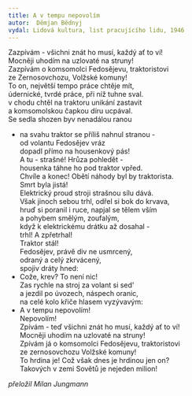 ```yaml
---
title: A v tempu nepovolím
autor:  Děmjan Bědnyj
vydal: Lidová kultura, list pracujícího lidu, 1946
---
```


Zazpívám - všichni znát ho musí, každý ať to ví!   
Mocněji uhodím na uzlovaté na struny!    
Zazpívám o komsomolci Fedosějevu, traktoristovi    
ze Zernosovchozu, Volžské komuny!   
To on, největší tempo práce chtěje mít,    
údernické, tvrdé práce, při níž tuhne sval.  
v chodu chtěl na traktoru unikání zastavit   
a komsomolskou čapkou díru ucpával.    
Se sedla shozen byv nenadálou ranou   
- na svahu traktor se příliš nahnul stranou -   
od volantu Fedosějev vráz    
dopadl přímo na housenkový pás!     
A tu - strašné! Hrůza pohledět -   
housenka táhne ho pod traktor vpřed.   
Chvíle a konec! Obětí náhody byl by traktorista.   
Smrt byla jistá!    
Elektrický proud stroji strašnou sílu dává.    
Však jinoch sebou trhl, odřel si bok do krvava,   
hruď si poranil i ruce, napjal se tělem vším   
a pohybem smělým, zoufalým,     
když k elektrickému drátku až dosahal -    
trhl! A zpřetrhal!    
Traktor stál!     
Fedosějev, právě div ne usmrcený,   
odraný a celý zkrvácený,   
spojiv dráty hned:   
- Cože, krev? To není nic!    
Zas rychle na stroj za volant si sed'    
a jezdil po úvozech, náspech oranic,   
na celé kolo křiče hlasem vyzývavým:  
- A v tempu nepovolím!    
Nepovolím!     
Zpívám - teď všichni znát ho musí, každý ať to ví!   
Mocněji uhodím na uzlovaté na struny!     
Zpívám já o komsomolci Fedosějevu, traktoristovi   
ze zernosovchozu Volžské komuny!     
To hrdina je! Což však dnes je hrdinou jen on?   
Takových v zemi Sovětů je nejeden milion!

*přeložil Milan Jungmann*